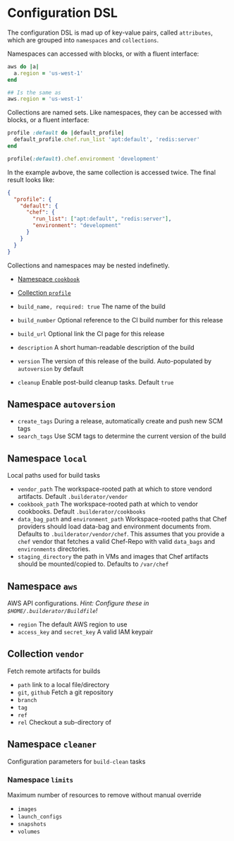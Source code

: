 Configuration DSL
=================

The configuration DSL is mad up of key-value pairs, called `attributes`, which are grouped into `namespaces` and `collections`.

Namespaces can accessed with blocks, or with a fluent interface:

```ruby
aws do |a|
  a.region = 'us-west-1'
end

## Is the same as
aws.region = 'us-west-1'
```

Collections are named sets. Like namespaces, they can be accessed with blocks, or a fluent interface:

```ruby
profile :default do |default_profile|
  default_profile.chef.run_list 'apt:default', 'redis:server'
end

profile(:default).chef.environment 'development'
```

In the example avbove, the same collection is accessed twice. The final result looks like:

```json
{
  "profile": {
    "default": {
      "chef": {
        "run_list": ["apt:default", "redis:server"],
        "environment": "development"
      }
    }
  }
}
```

Collections and namespaces may be nested indefinetly.

* [Namespace `cookbook`](configuration/cookbook.md)
* [Collection `profile`](configuration/profile.md)

* `build_name, required: true` The name of the build
* `build_number` Optional reference to the CI build number for this release
* `build_url` Optional link the CI page for this release
* `description` A short human-readable description of the build
* `version` The version of this release of the build. Auto-populated by `autoversion` by default
* `cleanup` Enable post-build cleanup tasks. Default `true`

## Namespace `autoversion`

* `create_tags` During a release, automatically create and push new SCM tags
* `search_tags` Use SCM tags to determine the current version of the build

## Namespace `local`

Local paths used for build tasks

* `vendor_path` The workspace-rooted path at which to store vendord artifacts. Default `.builderator/vendor`
* `cookbook_path` The workspace-rooted path at which to vendor cookbooks. Default `.builderator/cookbooks`
* `data_bag_path` and `environment_path` Workspace-rooted paths that Chef providers should load data-bag and environment documents from. Defaults to `.builderator/vendor/chef`. This assumes that you provide a `chef` vendor that fetches a valid Chef-Repo with valid `data_bags` and `environments` directories.
* `staging_directory` the path in VMs and images that Chef artifacts should be mounted/copied to. Defaults to `/var/chef`

## Namespace `aws`

AWS API configurations. _Hint: Configure these in `$HOME/.builderator/Buildfile`!_

* `region` The default AWS region to use
* `access_key` and `secret_key` A valid IAM keypair

## Collection `vendor`

Fetch remote artifacts for builds

* `path` link to a local file/directory
* `git`, `github` Fetch a git repository
* `branch`
* `tag`
* `ref`
* `rel` Checkout a sub-directory of

## Namespace `cleaner`

Configuration parameters for `build-clean` tasks

### Namespace `limits`

Maximum number of resources to remove without manual override

* `images`
* `launch_configs`
* `snapshots`
* `volumes`
